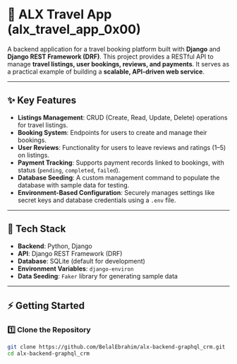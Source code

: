 # 🧳 ALX Travel App (alx_travel_app_0x00)

A backend application for a travel booking platform built with **Django** and **Django REST Framework (DRF)**. This project provides a RESTful API to manage **travel listings, user bookings, reviews, and payments**. It serves as a practical example of building a **scalable, API-driven web service**.

---

## ✨ Key Features
- **Listings Management**: CRUD (Create, Read, Update, Delete) operations for travel listings.
- **Booking System**: Endpoints for users to create and manage their bookings.
- **User Reviews**: Functionality for users to leave reviews and ratings (1–5) on listings.
- **Payment Tracking**: Supports payment records linked to bookings, with status (`pending`, `completed`, `failed`).
- **Database Seeding**: A custom management command to populate the database with sample data for testing.
- **Environment-Based Configuration**: Securely manages settings like secret keys and database credentials using a `.env` file.

---

## 🚀 Tech Stack
- **Backend**: Python, Django  
- **API**: Django REST Framework (DRF)  
- **Database**: SQLite (default for development)  
- **Environment Variables**: `django-environ`  
- **Data Seeding**: `Faker` library for generating sample data  

---

## ⚡ Getting Started

### 1️⃣ Clone the Repository
```bash
git clone https://github.com/BelalEbrahim/alx-backend-graphql_crm.git
cd alx-backend-graphql_crm
